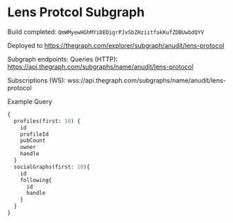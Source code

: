 # Lens Protcol Subgraph

Build completed: `QmWMyewHGhMYiDEDigrPJvSbZHziitfakKufZDBUwbdQYV`

Deployed to https://thegraph.com/explorer/subgraph/anudit/lens-protocol

Subgraph endpoints:
Queries (HTTP):     https://api.thegraph.com/subgraphs/name/anudit/lens-protocol

Subscriptions (WS): wss://api.thegraph.com/subgraphs/name/anudit/lens-protocol

Example Query
```graphql
{
  profiles(first: 10) {
    id
    profileId
    pubCount
    owner
    handle
  }
  socialGraphs(first: 10){
    id
    following{
      id
      handle
    }
  }
}
```

